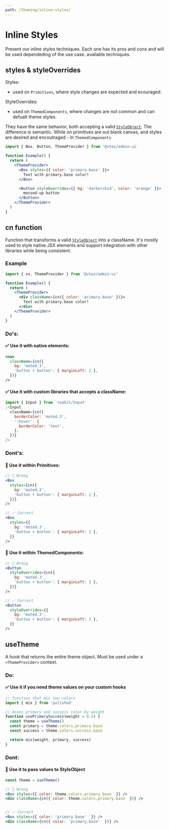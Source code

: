 ```yaml
---
path: /theming/inline-styles/
---
```


# Inline Styles

Present our inline styles techniques. Each one has its pros and cons and will be used dependeding of the use case. available techniques.

## styles & styleOverrides

Styles:

- used on `Primitives`, where style changes are expected and ecouraged.

StyleOverrides:

- used on `ThemedComponents`, where changes are not common and can defualt theme styles.

They have the same behavior, both accepting a valid [`StyleObject`](/theming/style-object/). The difference is semantic. While on primitives are out blank canvas, and styles are desired and encoutraged - In `ThemedComponents`

```jsx
import { Box, Button, ThemeProvider } from '@vtex/admin-ui'

function Example() {
  return (
    <ThemeProvider>
      <Box styles={{ color: 'primary.base' }}>
        Text with primary.base color!
      </Box>

      <Button styleOverrides={{ bg: 'darkorchid', color: 'orange' }}>
        messed-up button
      </Button>
    </ThemeProvider>
  )
}
```

## cn function

Function that transforms a valid [`StyleObject`](/theming/style-object/) into a className. It's mostly used to style native JSX elements and support integration with other libraries while being consistent.

### Example

```jsx
import { cn, ThemeProvider } from '@vtex/admin-ui'

function Example() {
  return (
    <ThemeProvider>
      <div className={cn({ color: 'primary.base' })}>
        Text with primary.base color!
      </div>
    </ThemeProvider>
  )
}
```

### Do's:

#### ✅ Use it with native elements:

```jsx static
<nav
  className={cn({
    bg: 'muted.3',
    'button + button': { marginLeft: 2 },
  })}
/>
```

#### ✅ Use it with custom libraries that accepts a className:

```jsx static
import { Input } from 'reakit/Input'
;<Input
  className={cn({
    borderColor: 'muted.3',
    ':hover': {
      borderColor: 'text',
    },
  })}
/>
```

### Dont's:

#### 🚫 Use it within Primitives:

```jsx static
// 🚫 Wrong
<Box
  styles={cn({
    bg: 'muted.3',
    'button + button': { marginLeft: 2 },
  })}
/>

// ✅ Correct
<Box
  styles={{
    bg: 'muted.3',
    'button + button': { marginLeft: 2 },
  }}
/>
```

#### 🚫 Use it within ThemedComponents:

```jsx static
// 🚫 Wrong
<Button
  styleOverrides={cn({
    bg: 'muted.3',
    'button + button': { marginLeft: 2 },
  })}
/>

// ✅ Correct
<Button
  styleOverrides={{
    bg: 'muted.3',
    'button + button': { marginLeft: 2 },
  }}
/>
```

## useTheme

A hook that returns the entire theme object. Must be used under a `<ThemeProvider>` context.

### Do:

#### ✅ Use it if you need theme values on your custom hooks

```jsx static
// function that mix two colors
import { mix } from 'polished'

// mixes primary and success color by weight
function usePrimarySuccess(weight = 0.5) {
  const theme = useTheme()
  const primary = theme.colors.primary.base
  const success = theme.colors.success.base

  return mix(weight, primary, success)
}
```

### Dont:

#### 🚫 Use it to pass values to StyleObject

```jsx static
const theme = useTheme()

// 🚫 Wrong
<Box styles={{ color: theme.colors.primary.base  }} />
<div className={cn({ color: theme.colors.primary.base  })} />


// ✅ Correct
<Box styles={{ color: 'primary.base'  }} />
<div className={cn({ color: 'primary.base'  })} />
```
